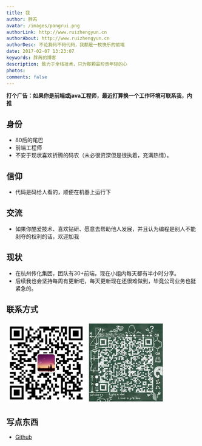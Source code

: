 ```yaml
---
title: 我
author: 胖芮
avatar: /images/pangrui.png
authorLink: http://www.ruizhengyun.cn
authorAbout: http://www.ruizhengyun.cn
authorDesc: 不论我码不码代码，我都是一枚快乐的前端
date: 2017-02-07 13:23:07
keywords: 胖芮的博客
description: 致力于全栈技术，只为那颗最珍贵年轻的心
photos:
comments: false
---
```


**打个广告：如果你是前端或java工程师，最近打算换一个工作环境可联系我，内推**

## 身份
* 80后的尾巴
* 前端工程师
* 不安于现状喜欢折腾的码农（未必很资深但是很执着，充满热情）。

## 信仰
* 代码是码给人看的，顺便在机器上运行下

## 交流
* 如果你酷爱技术、喜欢钻研、愿意去帮助他人发展，并且认为编程是别人不能剥夺的权利的话，欢迎加我

## 现状
* 在杭州传化集团，团队有30+前端，现在小组内每天都有半小时分享。
* 后续我也会坚持每周有更新吧，每天更新现在还很难做到，毕竟公司业务也挺紧急的。

## 联系方式
<img src="./liferzy.jpg" style="display:inline-block; margin:5px; width:200px !important;" /><img src="./qq.jpg" style="display:inline-block; margin:5px; width:200px !important;" />

## 写点东西
* [Github](https://github.com/ruizhengyun)

